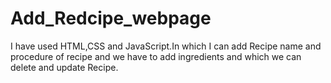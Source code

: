 # Add_Redcipe_webpage
I have used HTML,CSS and JavaScript.In which I can add Recipe name and procedure of recipe and we have to add ingredients and which we can delete and update Recipe.
